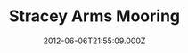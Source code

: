 ---
date: 2012-06-06T21:55:09.000Z
title: Stracey Arms Mooring
latitude: 52.62460347508036
longitude: 1.6016743869800574
category: checkin
---